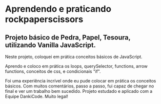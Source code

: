 # Aprendendo e praticando rockpaperscissors
## Projeto básico de Pedra, Papel, Tesoura, utilizando Vanilla JavaScript.

Neste projeto, coloquei em prática conceitos básicos de JavaScript. 

Aprendo e coloco em prática os loops, querySelector, functions, arrow functions, conceitos de css, e condicionais "if".

Foi uma experiência incrível onde eu pude colocar em prática os conceitos básicos. Com muitos comentários, passo a passo, fui capaz de chegar no final e ver um trabalho bem sucedido. Projeto estudado e aplicado com a Equipe DankiCode. Muito legal!

